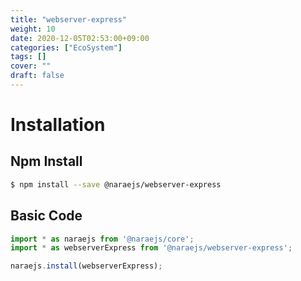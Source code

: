 ```yaml
---
title: "webserver-express"
weight: 10
date: 2020-12-05T02:53:00+09:00
categories: ["EcoSystem"]
tags: []
cover: ""
draft: false
---
```


# Installation

## Npm Install

```bash
$ npm install --save @naraejs/webserver-express
```

## Basic Code

```typescript
import * as naraejs from '@naraejs/core';
import * as webserverExpress from '@naraejs/webserver-express';

naraejs.install(webserverExpress);
```

